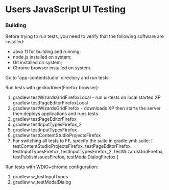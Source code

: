 Users JavaScript UI Testing
===

### Building

Before trying to run tests, you need to verify that the following software are installed:

* Java 11 for building and running;
* node.js installed on system;
* Git installed on system;
* Chrome browser installed on system.

Go to 'app-contentstudio' directory and run tests:

Run tests with geckodriver(Firefox browser):

1. gradlew testWizardsGridFirefoxLocal - run ui-tests on local started XP
   gradlew testPageEditorFirefoxLocal
2. gradlew testWizardsGridFirefox - downloads XP then starts the server then deploys applications and runs tests
3. gradlew testPageEditorFirefox
4. gradlew testInputTypesFirefox_2
5. gradlew testInputTypesFirefox
6. gradlew testContentStudioProjectsFirefox
7. For switching all tests to FF, specify the suite in gradle.yml:
   suite: [ testContentStudioProjectsFirefox, testPageEditorFirefox, testInputTypesFirefox, testInputTypesFirefox_2, testWizardsGridFirefox, testPublishIssuesFirefox, testModalDialogFirefox ]

 Run tests with WDIO+chrome configuration:
1. gradlew w_testInputTypes
2. gradlew w_testModalDialog
